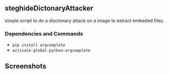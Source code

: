 ## steghideDictonaryAttacker
simple script to do a disctonary attack on a image to extract embeded files.

### Dependencies and Commands
* `pip install argcomplete`
* `activate-global-python-argcomplete`

## Screenshots
